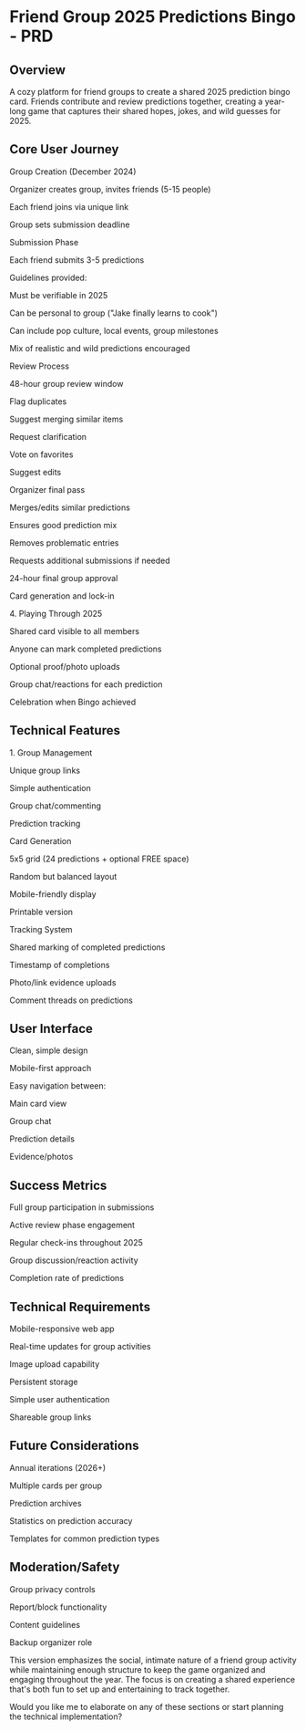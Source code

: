 # **Friend Group 2025 Predictions Bingo \- PRD**

## **Overview**

A cozy platform for friend groups to create a shared 2025 prediction bingo card. Friends contribute and review predictions together, creating a year-long game that captures their shared hopes, jokes, and wild guesses for 2025\.

## **Core User Journey**

Group Creation (December 2024\)

Organizer creates group, invites friends (5-15 people)

Each friend joins via unique link

Group sets submission deadline

Submission Phase

Each friend submits 3-5 predictions

Guidelines provided:

Must be verifiable in 2025

Can be personal to group ("Jake finally learns to cook")

Can include pop culture, local events, group milestones

Mix of realistic and wild predictions encouraged

Review Process

48-hour group review window

Flag duplicates

Suggest merging similar items

Request clarification

Vote on favorites

Suggest edits

Organizer final pass

Merges/edits similar predictions

Ensures good prediction mix

Removes problematic entries

Requests additional submissions if needed

24-hour final group approval

Card generation and lock-in

4\. Playing Through 2025

Shared card visible to all members

Anyone can mark completed predictions

Optional proof/photo uploads

Group chat/reactions for each prediction

Celebration when Bingo achieved

## **Technical Features**

1\. Group Management

Unique group links

Simple authentication

Group chat/commenting

Prediction tracking

Card Generation

5x5 grid (24 predictions \+ optional FREE space)

Random but balanced layout

Mobile-friendly display

Printable version

Tracking System

Shared marking of completed predictions

Timestamp of completions

Photo/link evidence uploads

Comment threads on predictions

## **User Interface**

Clean, simple design

Mobile-first approach

Easy navigation between:

Main card view

Group chat

Prediction details

Evidence/photos

## **Success Metrics**

Full group participation in submissions

Active review phase engagement

Regular check-ins throughout 2025

Group discussion/reaction activity

Completion rate of predictions

## **Technical Requirements**

Mobile-responsive web app

Real-time updates for group activities

Image upload capability

Persistent storage

Simple user authentication

Shareable group links

## **Future Considerations**

Annual iterations (2026+)

Multiple cards per group

Prediction archives

Statistics on prediction accuracy

Templates for common prediction types

## **Moderation/Safety**

Group privacy controls

Report/block functionality

Content guidelines

Backup organizer role

This version emphasizes the social, intimate nature of a friend group activity while maintaining enough structure to keep the game organized and engaging throughout the year. The focus is on creating a shared experience that's both fun to set up and entertaining to track together.

Would you like me to elaborate on any of these sections or start planning the technical implementation?